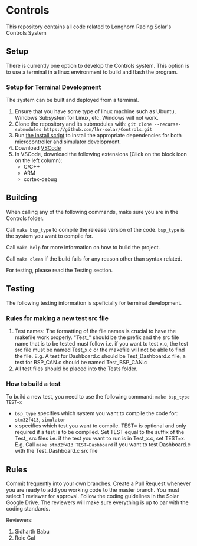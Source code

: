 # Controls
This repository contains all code related to Longhorn Racing Solar's Controls System

## Setup
There is currently one option to develop the Controls system. This option is to use a terminal in a linux environment to build and flash the program.

### Setup for Terminal Development
The system can be built and deployed from a terminal.
1. Ensure that you have some type of linux machine such as Ubuntu, Windows Subsystem for Linux, etc. Windows will not work.
2. Clone the repository and its submodules with: 
```git clone --recurse-submodules https://github.com/lhr-solar/Controls.git``` 
3. Run [the install script](../install.sh) to install the appropriate dependencies for both microcontroller and simulator development.
4. Download [VSCode](https://code.visualstudio.com/)
5. In VSCode, download the following extensions (Click on the block icon on the left column):
    - C/C++
    - ARM
    - cortex-debug

## Building
When calling any of the following commands, make sure you are in the Controls folder.

Call ```make bsp_type``` to compile the release version of the code. ```bsp_type``` is the system you want to compile for.

Call ```make help``` for more information on how to build the project.

Call ```make clean``` if the build fails for any reason other than syntax related.

For testing, please read the Testing section.

## Testing
The following testing information is speficially for terminal development.

### Rules for making a new test src file
1. Test names: The formatting of the file names is crucial to have the makefile work properly. "Test_" should be the prefix and the src file name that is to be tested must follow i.e. if you want to test x.c, the test src file must be named Test_x.c or the makefile will not be able to find the file.
    E.g. A test for Dashboard.c should be Test_Dashboard.c file, a test for BSP_CAN.c should be named Test_BSP_CAN.c
2. All test files should be placed into the Tests folder.

### How to build a test
To build a new test, you need to use the following command:
```make bsp_type TEST=x```

- ```bsp_type``` specifies which system you want to compile the code for: ```stm32f413```, ```simulator```
- ```x``` specifies which test you want to compile. TEST= is optional and only required if a test is to be compiled. Set TEST equal to the suffix of the Test_ src files i.e. if the test you want to run is in Test_x.c, set TEST=x.
    E.g. Call ```make stm32f413 TEST=Dashboard``` if you want to test Dashboard.c with the Test_Dashboard.c src file

## Rules
Commit frequently into your own branches. Create a Pull Request whenever you are ready to add you working code to the master branch. You must select 1 reviewer for approval. Follow the coding guidelines in the Solar Google Drive. The reviewers will make sure everything is up to par with the coding standards.

Reviewers:
1. Sidharth Babu
2. Roie Gal